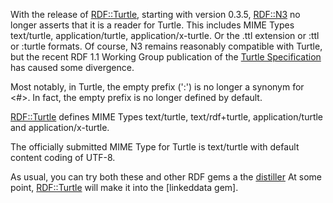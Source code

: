 With the release of [RDF::Turtle][RDF::Turtle], starting with version 0.3.5, [RDF::N3][RDF::N3] no longer asserts that it is a reader for Turtle. This includes MIME Types text/turtle, application/turtle, application/x-turtle. Or the .ttl extension or :ttl or :turtle formats. Of course, N3 remains reasonably compatible with Turtle, but the recent RDF 1.1 Working Group publication of the [Turtle Specification][Turtle] has caused some divergence.

Most notably, in Turtle, the empty prefix (':') is no longer a synonym for <#>. In fact, the empty prefix is no longer defined by default.

[RDF::Turtle][RDF::Turtle] defines MIME Types text/turtle, text/rdf+turtle, application/turtle and application/x-turtle.

The officially submitted MIME Type for Turtle is text/turtle with default content coding of UTF-8.

As usual, you can try both these and other RDF gems a the [distiller][distiller] At some point, [RDF::Turtle][RDF::Turtle] will make it into the [linkeddata gem].

[RDF::Turtle]: http://rubygems.org/gems/rdf-turtle
[RDF::N3]: http://rubygems.org/gems/rdf-turtle
[Turtle]: http://www.w3.org/TR/2011/WD-turtle-20110809/
[linkeddata]: http://rubygems.org/gems/linkeddata
[distiller]: http://rdf.greggkellogg.net/distiller/